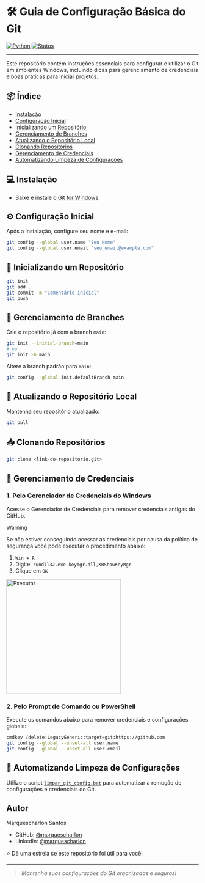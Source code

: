 # 🛠️ Guia de Configuração Básica do Git

[![Python](https://img.shields.io/badge/git-2.50%2B-blue)](https://www.python.org/)
[![Status](https://img.shields.io/badge/status-active-success.svg)]()

---

Este repositório contém instruções essenciais para configurar e utilizar o Git em ambientes Windows, incluindo dicas para gerenciamento de credenciais e boas práticas para iniciar projetos.

## 📦 Índice

- [Instalação](#instalação)
- [Configuração Inicial](#configuração-inicial)
- [Inicializando um Repositório](#inicializando-um-repositório)
- [Gerenciamento de Branches](#gerenciamento-de-branches)
- [Atualizando o Repositório Local](#atualizando-o-repositório-local)
- [Clonando Repositórios](#clonando-repositórios)
- [Gerenciamento de Credenciais](#gerenciamento-de-credenciais)
- [Automatizando Limpeza de Configurações](#automatizando-limpeza-de-configurações)

## 💻 Instalação

- Baixe e instale o [Git for Windows](https://gitforwindows.org/).

## ⚙️ Configuração Inicial

Após a instalação, configure seu nome e e-mail:

```sh
git config --global user.name "Seu Nome"
git config --global user.email "seu_email@example.com"
```

## 🚀 Inicializando um Repositório

```sh
git init
git add .
git commit -m "Comentário inicial"
git push
```

## 🌿 Gerenciamento de Branches

Crie o repositório já com a branch `main`:

```sh
git init --initial-branch=main
# ou
git init -b main
```

Altere a branch padrão para `main`:

```sh
git config --global init.defaultBranch main
```

## 🔄 Atualizando o Repositório Local

Mantenha seu repositório atualizado:

```sh
git pull
```

## 📥 Clonando Repositórios

```sh
git clone <link-do-repositorio.git>
```

## 🔐 Gerenciamento de Credenciais

### 1. Pelo Gerenciador de Credenciais do Windows

Acesse o Gerenciador de Credenciais para remover credenciais antigas do GitHub.

> [!WARNING]
> Se não estiver conseguindo acessar as credenciais por causa da política de segurança você pode executar o procedimento abaixo: <br>
> 1. `Win + R`
> 2. Digite: `rundll32.exe keymgr.dll,KRShowKeyMgr`
> 3. Clique em `OK`

<img src="https://github.com/user-attachments/assets/03d6f38d-62ba-41ec-8ba0-9f830b2d87c4" alt="Executar" width="300"/>

### 2. Pelo Prompt de Comando ou PowerShell

Execute os comandos abaixo para remover credenciais e configurações globais:

```sh
cmdkey /delete:LegacyGeneric:target=git:https://github.com
git config --global --unset-all user.name
git config --global --unset-all user.email
```

## 🤖 Automatizando Limpeza de Configurações

Utilize o script [`limpar_git_config.bat`](limpar_git_config.bat) para automatizar a remoção de configurações e credenciais do Git.

## Autor

Marquescharlon Santos  
- GitHub: [@marquescharlon](https://github.com/marquescharlon)  
- LinkedIn: [@marquescharlon](https://www.linkedin.com/in/marquescharlon/)

⭐️ Dê uma estrela se este repositório foi útil para você!

---
> _Mantenha suas configurações do Git organizadas e seguras!_


